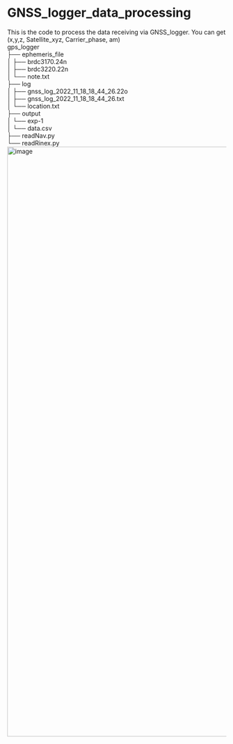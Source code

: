 # GNSS_logger_data_processing
This is the code to process the data receiving via GNSS_logger. You can get (x,y,z, Satellite_xyz, Carrier_phase, am)<br>
gps_logger<br>
├── ephemeris_file<br>
│   ├── brdc3170.24n<br>
│   ├── brdc3220.22n<br>
│   └── note.txt<br>
├── log<br>
│   ├── gnss_log_2022_11_18_18_44_26.22o<br>
│   ├── gnss_log_2022_11_18_18_44_26.txt<br>
│   └── location.txt<br>
├── output<br>
│   └── exp-1<br>
│       └── data.csv<br>
├── readNav.py<br>
└── readRinex.py<br>
<img width="1356" alt="image" src="https://github.com/user-attachments/assets/4f3d26cf-1d89-4d17-8a52-f372977c6ce4">

